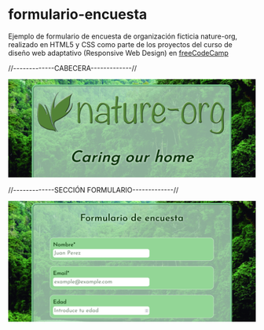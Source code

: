 # formulario-encuesta
Ejemplo de formulario de encuesta de organización ficticia nature-org, realizado en HTML5 y CSS como parte de los proyectos del curso de diseño web 
adaptativo (Responsive Web Design) en [freeCodeCamp](https://www.freecodecamp.org/espanol/learn/responsive-web-design/)

//-------------CABECERA-------------//

![Screenshot](images/screenshot1.png)

//-------------SECCIÓN FORMULARIO-------------//

![Screenshot](images/screenshot2.png)